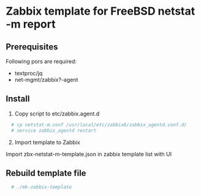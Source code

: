 # Zabbix template for FreeBSD netstat -m report

## Prerequisites

Following pors are required:

- textproc/jq
- net-mgmt/zabbix?-agent

## Install 

1. Copy script to etc/zabbix.agent.d

```sh
  # cp netstat-m.conf /usr/local/etc/zabbix6/zabbix_agentd.conf.d/
  # service zabbix_agentd restart
```

2. Import template to Zabbix

Import zbx-netstat-m-template.json in zabbix template list with UI

## Rebuild template file

```sh
  # ./mk-zabbix-template
```
